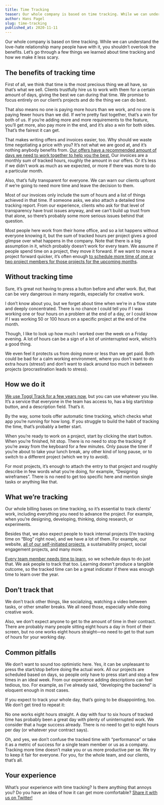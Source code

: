 ```yaml
---
title: Time Tracking
teaser: Our whole company is based on time tracking. While we can understand the love-hate relationship many people have with it, you shouldn’t overlook the benefits. Let’s go through a few things we learned about time tracking and how we make it less scary.
author: Hans Pagel
slug: time-tracking
published_at: 2020-11-11
---
```


Our whole company is based on time tracking. While we can understand the love-hate relationship many people have with it, you shouldn’t overlook the benefits. Let’s go through a few things we learned about time tracking and how we make it less scary.

## The benefits of tracking time
First of all, we think that time is the most precious thing we all have, so that’s what we sell. Clients trustfully hire us to work with them for a certain amount of days, giving the best we can during that time. We promise to focus entirely on our client’s projects and do the thing we can do best.

That also means no one is paying more hours than we work, and no one is paying fewer hours than we did. If we’re pretty fast together, that’s a win for both of us. If you’re adding more and more requirements to the feature, you’ll get more, also pay more in the end, and it’s also a win for both sides. That’s the fairest it can get.

That makes writing offers and invoices easier, too. Why should we waste time negotiating a price with you? It’s not what we are good at, and it’s nothing anybody benefits from. [Our offers have a recommended amount of days we need to work together to help you the best.](/post/fixed-budgets) Our invoices are a monthly sum of tracked hours, roughly the amount in our offers. Or it’s less if we didn’t work as much as we expected, or more if there was more to do a particular month.

Also, that’s fully transparent for everyone. We can warn our clients upfront if we’re going to need more time and leave the decision to them.

Most of our invoices only include the sum of hours and a list of things achieved in that time. If someone asks, we also attach a detailed time tracking report. From our experience, clients who ask for that level of transparency have trust issues anyway, and we can’t build up trust from that alone, so there’s probably some more serious issues behind that question.

Most people here work from their home office, and so a lot happens without everyone knowing it, but the sum of tracked hours per project gives a good glimpse over what happens in the company. Note that there is a big assumption in it, which probably doesn’t work for every team. We assume if people spend time on a project, they move it forward. If we want to move a project forward quicker, it’s often enough [to schedule more time of one or two project members for those projects for the upcoming months](/post/the-schedule).

## Without tracking time
Sure, it’s great not having to press a button before and after work. But, that can be very dangerous in many regards, especially for creative work.

I don’t know about you, but we forget about time when we’re in a flow state and deeply concentrated. There is no chance I could tell you if I was working one or four hours on a problem at the end of a day, or I could know if I was working 50 or 100 hours on a specific project at the end of the month.

Though, I like to look up how much I worked over the week on a Friday evening. A lot of hours can be a sign of a lot of uninterrupted work, which’s a good thing.

We even feel it protects us from doing more or less than we get paid. Both could be bad for a calm working environment, where you don’t want to do extra hours (stress!) and don’t want to slack around too much in between projects (procrastination leads to stress).

## How we do it
[We use Toggl Track for a few years now](/post/the-tools), but you can use whatever you like. It’s a service that everyone in the team has access to, has a big start/stop button, and a description field. That’s it.

By the way, some tools offer automatic time tracking, which checks what app you’re running for how long. If you struggle to build the habit of tracking the time, that’s probably a better start.

When you’re ready to work on a project, start by clicking the start button. When you’re finished, hit stop. There is no need to stop the tracking if you’re away from the keyboard for a few minutes. Only pause the timer if you’re about to take your lunch break, any other kind of long pause, or to switch to a different project (which we try to avoid).

For most projects, it’s enough to attach the entry to that project and roughly describe in few words what you’re doing, for example, “Designing wireframes”. There is no need to get too specific here and mention single tasks or anything like that.

## What we’re tracking
Our whole billing bases on time tracking, so it’s essential to track clients’ work, including everything you need to advance the project. For example, when you’re designing, developing, thinking, doing research, or experiments.

Besides that, we also expect people to track internal projects (I’m tracking time on “Blog” right now), and we have a lot of them. For example, our website, [all of our self-initiated projects](/post/list-of-side-projects), a sustainability project, social engagement projects, and many more.

[Every team member needs time to learn](/post/keep-learning), so we schedule days to do just that. We ask people to track that too. Learning doesn’t produce a tangible outcome, so the tracked time can be a great indicator if there was enough time to learn over the year.

## Don’t track that
We don’t track other things, like socializing, watching a video between tasks, or other smaller breaks. We all need those, especially while doing creative work.

Also, we don’t expect anyone to get to the amount of time in their contract. There are probably many people sitting eight hours a day in front of their screen, but no one works eight hours straight—no need to get to that sum of hours for your working day.

## Common pitfalls
We don’t want to sound too optimistic here. Yes, it can be unpleasant to press the start/stop before doing the actual work. All our projects are scheduled based on days, so people only have to press start and stop a few times in an ideal week. From our experience adding descriptions can feel tedious, too. For example, as I’ve already said, “developing the backend” is eloquent enough in most cases.

If you expect to track your whole day, that’s going to be disappointing, too. We don’t get tired to repeat it:

No one works eight hours straight. A day with four to six hours of tracked time has probably been a great day with plenty of uninterrupted work. We consider that a huge success already. There is no need to get to eight hours per day (or whatever your contract says).

Oh, and yes, we don’t confuse the tracked time with “performance” or take it as a metric of success for a single team member or us as a company. Tracking more time doesn’t make you or us more productive per se. We try to keep it fair for everyone. For you, for the whole team, and our clients, that’s all.

## Your experience
What’s your experience with time tracking? Is there anything that annoys you? Do you have an idea of how it can get more comfortable? [Share it with us on Twitter!](https://twitter.com/hanspagel)